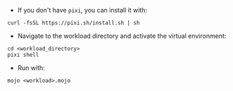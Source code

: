 * If you don't have `pixi`, you can install it with:
```
curl -fsSL https://pixi.sh/install.sh | sh
```
* Navigate to the workload directory and activate the virtual environment:
```
cd <workload_directory>
pixi shell
```
* Run with:
```
mojo <workload>.mojo
```